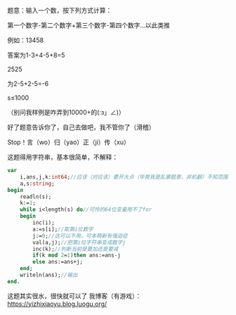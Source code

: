 题意：输入一个数，按下列方式计算：

第一个数字-第二个数字+第三个数字-第四个数字...以此类推

例如：13458

答案为1-3+4-5+8=5

2525

为2-5+2-5=-6

s≤1000

（别问我样例是咋弄到10000+的(:з」∠)）

好了题意告诉你了，自己去做吧，我不管你了（滑稽）

Stop！言（wo）归（yao）正（ji）传（xu）

这题得用字符串，基本很简单，不解释：

```pascal
var
    i,ans,j,k:int64;//应该（对应该）要开大点（毕竟我是乱蒙题意，非机翻）不知范围，就开的很大。注：范围是机翻
    a,s:string;
begin
    readln(s);
    k:=1; 
    while i<length(s) do//可怜的64位变量用不了for
    begin
        inc(i);
        a:=s[i];//取第i位数字
        j:=0;//这可以不用，可本萌新有强迫症
        val(a,j);//把第i位字符串变成数字j
        inc(k);//判断当前是要加还是要减
        if(k mod 2=1)then ans:=ans-j
        else ans:=ans+j;
    end;
    writeln(ans);//输出
end.

```
这题其实很水，很快就可以了
我博客（有游戏）：https://yizhixiaoyu.blog.luogu.org/